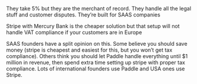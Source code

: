They take 5% but they are the merchant of record. They handle all the legal stuff and customer disputes. They’re built for SAAS companies

Stripe with Mercury Bank is the cheaper solution but that setup will not handle VAT compliance if your customers are in Europe

SAAS founders have a split opinion on this. Some believe you should save money (stripe is cheapest and easiest for this, but you won’t get tax compliance). Others think you should let Paddle handle everything until $1 million in revenue, then spend extra time setting up stripe with proper tax compliance. Lots of international founders use Paddle and USA ones use Stripe.




